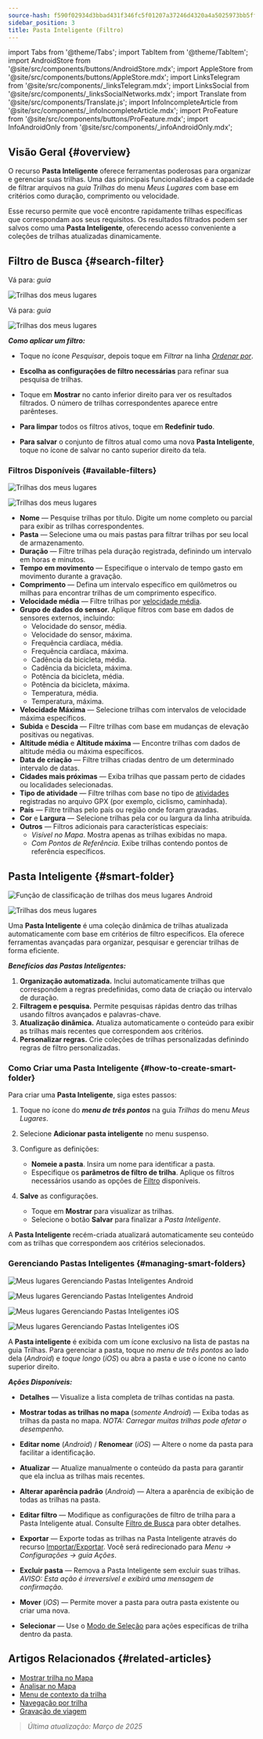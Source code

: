 ```yaml
---
source-hash: f590f02934d3bbad431f346fc5f01207a37246d4320a4a5025973bb5ff373b63
sidebar_position: 3
title: Pasta Inteligente (Filtro)
---
```

import Tabs from '@theme/Tabs';
import TabItem from '@theme/TabItem';
import AndroidStore from '@site/src/components/buttons/AndroidStore.mdx';
import AppleStore from '@site/src/components/buttons/AppleStore.mdx';
import LinksTelegram from '@site/src/components/_linksTelegram.mdx';
import LinksSocial from '@site/src/components/_linksSocialNetworks.mdx';
import Translate from '@site/src/components/Translate.js';
import InfoIncompleteArticle from '@site/src/components/_infoIncompleteArticle.mdx';
import ProFeature from '@site/src/components/buttons/ProFeature.mdx';
import InfoAndroidOnly from '@site/src/components/_infoAndroidOnly.mdx';



## Visão Geral {#overview}

O recurso **Pasta Inteligente** oferece ferramentas poderosas para organizar e gerenciar suas trilhas. Uma das principais funcionalidades é a capacidade de filtrar arquivos na *guia Trilhas* do menu *Meus Lugares* com base em critérios como duração, comprimento ou velocidade.

Esse recurso permite que você encontre rapidamente trilhas específicas que correspondam aos seus requisitos. Os resultados filtrados podem ser salvos como uma **Pasta Inteligente**, oferecendo acesso conveniente a coleções de trilhas atualizadas dinamicamente.


## Filtro de Busca {#search-filter}

<Tabs groupId="operating-systems" queryString="current-os">

<TabItem value="android" label="Android">

Vá para: *<Translate android="true" ids="shared_string_menu,shared_string_my_places,shared_string_gpx_files"/> guia*

![Trilhas dos meus lugares](@site/static/img/personal/tracks/my_places_tracks_filter_2_andr.png)

</TabItem>

<TabItem value="ios" label="iOS">

Vá para: *<Translate ios="true" ids="shared_string_menu,shared_string_my_places,shared_string_gpx_tracks"/> guia*

![Trilhas dos meus lugares](@site/static/img/personal/tracks/my_places_tracks_filter_ios.png)

</TabItem>

</Tabs>

***Como aplicar um filtro:***

- Toque no ícone *Pesquisar*, depois toque em *Filtrar* na linha [*Ordenar por*](./manage-tracks.md#sort-by).

- **Escolha as configurações de filtro necessárias** para refinar sua pesquisa de trilhas.

- Toque em **Mostrar** no canto inferior direito para ver os resultados filtrados. O número de trilhas correspondentes aparece entre parênteses.

- **Para limpar** todos os filtros ativos, toque em **Redefinir tudo**.

- **Para salvar** o conjunto de filtros atual como uma nova **Pasta Inteligente**, toque no ícone de salvar no canto superior direito da tela.


### Filtros Disponíveis {#available-filters}

<Tabs groupId="operating-systems" queryString="current-os">

<TabItem value="android" label="Android">

![Trilhas dos meus lugares](@site/static/img/personal/tracks/my_places_tracks_filter_andr.png)

</TabItem>

<TabItem value="ios" label="iOS">

![Trilhas dos meus lugares](@site/static/img/personal/tracks/my_places_tracks_filter_2_ios.png)

</TabItem>

</Tabs>

- **Nome** — Pesquise trilhas por título. Digite um nome completo ou parcial para exibir as trilhas correspondentes.
- **Pasta** — Selecione uma ou mais pastas para filtrar trilhas por seu local de armazenamento.
- **Duração** — Filtre trilhas pela duração registrada, definindo um intervalo em horas e minutos.
- **Tempo em movimento** — Especifique o intervalo de tempo gasto em movimento durante a gravação.
- **Comprimento** — Defina um intervalo específico em quilômetros ou milhas para encontrar trilhas de um comprimento específico.
- **Velocidade média** — Filtre trilhas por [velocidade média](../../widgets/info-widgets.md#average-speed).
- **Grupo de dados do sensor.**
    Aplique filtros com base em dados de sensores externos, incluindo:
    - Velocidade do sensor, média.
    - Velocidade do sensor, máxima.
    - Frequência cardíaca, média.
    - Frequência cardíaca, máxima.
    - Cadência da bicicleta, média.
    - Cadência da bicicleta, máxima.
    - Potência da bicicleta, média.
    - Potência da bicicleta, máxima.
    - Temperatura, média.
    - Temperatura, máxima.
- **Velocidade Máxima** — Selecione trilhas com intervalos de velocidade máxima específicos.
- **Subida** e **Descida** — Filtre trilhas com base em mudanças de elevação positivas ou negativas.
- **Altitude média** e **Altitude máxima** — Encontre trilhas com dados de altitude média ou máxima específicos.
- **Data de criação** — Filtre trilhas criadas dentro de um determinado intervalo de datas.
- **Cidades mais próximas** — Exiba trilhas que passam perto de cidades ou localidades selecionadas.
- **Tipo de atividade** — Filtre trilhas com base no tipo de [atividades](../../map/tracks/track-context-menu.md#track-information-activity) registradas no arquivo GPX (por exemplo, ciclismo, caminhada).
- **País** — Filtre trilhas pelo país ou região onde foram gravadas.
- **Cor** e **Largura** — Selecione trilhas pela cor ou largura da linha atribuída.
- **Outros** — Filtros adicionais para características especiais:
    - *Visível no Mapa*. Mostra apenas as trilhas exibidas no mapa.
    - *Com Pontos de Referência*. Exibe trilhas contendo pontos de referência específicos.


## Pasta Inteligente {#smart-folder}

<Tabs groupId="operating-systems" queryString="current-os">

<TabItem value="android" label="Android">

![Função de classificação de trilhas dos meus lugares Android](@site/static/img/personal/tracks/my_places_smart_folder_andr.png)

</TabItem>

<TabItem value="ios" label="iOS">

![Trilhas dos meus lugares](@site/static/img/personal/tracks/my_places_smart_folder_ios.png)

</TabItem>

</Tabs>

Uma **Pasta Inteligente** é uma coleção dinâmica de trilhas atualizada automaticamente com base em critérios de filtro específicos. Ela oferece ferramentas avançadas para organizar, pesquisar e gerenciar trilhas de forma eficiente.

***Benefícios das Pastas Inteligentes:***

1. **Organização automatizada.**
    Inclui automaticamente trilhas que correspondem a regras predefinidas, como data de criação ou intervalo de duração.
2. **Filtragem e pesquisa.**
    Permite pesquisas rápidas dentro das trilhas usando filtros avançados e palavras-chave.
3. **Atualização dinâmica.**
    Atualiza automaticamente o conteúdo para exibir as trilhas mais recentes que correspondem aos critérios.
4. **Personalizar regras.**
    Crie coleções de trilhas personalizadas definindo regras de filtro personalizadas.


### Como Criar uma Pasta Inteligente {#how-to-create-smart-folder}

Para criar uma **Pasta Inteligente**, siga estes passos:

1. Toque no ícone do ***menu de três pontos*** na guia *Trilhas* do menu *Meus Lugares*.

2. Selecione **Adicionar pasta inteligente** no menu suspenso.

3. Configure as definições:
   - **Nomeie a pasta**. Insira um nome para identificar a pasta.
   - Especifique os **parâmetros de filtro de trilha**. Aplique os filtros necessários usando as opções de [Filtro](#available-filters) disponíveis.

4. **Salve** as configurações.
    - Toque em **Mostrar** para visualizar as trilhas.
    - Selecione o botão **Salvar** para finalizar a *Pasta Inteligente*.

A **Pasta Inteligente** recém-criada atualizará automaticamente seu conteúdo com as trilhas que correspondem aos critérios selecionados.


### Gerenciando Pastas Inteligentes {#managing-smart-folders}

<Tabs groupId="operating-systems" queryString="current-os">

<TabItem value="android" label="Android">

![Meus lugares Gerenciando Pastas Inteligentes Android](@site/static/img/personal/tracks/my_places_smart_folder_2-1_andr.png)

![Meus lugares Gerenciando Pastas Inteligentes Android](@site/static/img/personal/tracks/my_places_smart_folder_3_andr.png)

</TabItem>

<TabItem value="ios" label="iOS">

![Meus lugares Gerenciando Pastas Inteligentes iOS](@site/static/img/personal/tracks/folder_menu_2_ios.png)

![Meus lugares Gerenciando Pastas Inteligentes iOS](@site/static/img/personal/tracks/my_places_smart_folder_2_ios.png)

</TabItem>

</Tabs>

A **Pasta inteligente** é exibida com um ícone exclusivo na lista de pastas na guia Trilhas. Para gerenciar a pasta, toque no *menu de três pontos* ao lado dela (*Android*) e *toque longo* (*iOS*) ou abra a pasta e use o ícone no canto superior direito.

***Ações Disponíveis:***

- **Detalhes** — Visualize a lista completa de trilhas contidas na pasta.

- **Mostrar todas as trilhas no mapa** (*somente Android*) — Exiba todas as trilhas da pasta no mapa.
    *NOTA: Carregar muitas trilhas pode afetar o desempenho.*

- **Editar nome** (*Android*) / **Renomear** (*iOS*) — Altere o nome da pasta para facilitar a identificação.

- **Atualizar** — Atualize manualmente o conteúdo da pasta para garantir que ela inclua as trilhas mais recentes.

- **Alterar aparência padrão** (*Android*) — Altera a aparência de exibição de todas as trilhas na pasta.

- **Editar filtro** — Modifique as configurações de filtro de trilha para a Pasta Inteligente atual. Consulte [Filtro de Busca](#search-filter) para obter detalhes.

- **Exportar** — Exporte todas as trilhas na Pasta Inteligente através do recurso [Importar/Exportar](../../personal/import-export.md). Você será redirecionado para *Menu → Configurações → guia Ações*.

- **Excluir pasta** — Remova a Pasta Inteligente sem excluir suas trilhas.
    *AVISO: Esta ação é irreversível e exibirá uma mensagem de confirmação.*

- **Mover** (*iOS*) — Permite mover a pasta para outra pasta existente ou criar uma nova.

- **Selecionar** — Use o [Modo de Seleção](./manage-tracks.md#selection-mode) para ações específicas de trilha dentro da pasta.


## Artigos Relacionados {#related-articles}

- [Mostrar trilha no Mapa](../../map/tracks/index.md)
- [Analisar no Mapa](../../map/tracks/index.md#analyze-track-on-map)
- [Menu de contexto da trilha](../../map/tracks/track-context-menu.md)
- [Navegação por trilha](../../navigation/setup/gpx-navigation.md)
- [Gravação de viagem](../../plugins/trip-recording.md)

> *Última atualização: Março de 2025*